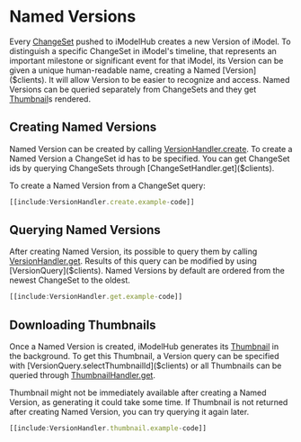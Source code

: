 # Named Versions
Every [ChangeSet]($clients) pushed to iModelHub creates a new Version of iModel. To distinguish a specific ChangeSet in iModel's timeline, that represents an important milestone or significant event for that iModel, its Version can be given a unique human-readable name, creating a Named [Version]($clients). It will allow Version to be easier to recognize and access. Named Versions can be queried separately from ChangeSets and they get [Thumbnail]($clients)s rendered.

## Creating Named Versions
Named Version can be created by calling [VersionHandler.create]($clients). To create a Named Version a ChangeSet id has to be specified. You can get ChangeSet ids by querying ChangeSets through [ChangeSetHandler.get]($clients).

To create a Named Version from a ChangeSet query:
``` ts
[[include:VersionHandler.create.example-code]]
```

## Querying Named Versions
After creating Named Version, its possible to query them by calling [VersionHandler.get]($clients). Results of this query can be modified by using [VersionQuery]($clients). Named Versions by default are ordered from the newest ChangeSet to the oldest.

``` ts
[[include:VersionHandler.get.example-code]]
```

## Downloading Thumbnails
Once a Named Version is created, iModelHub generates its [Thumbnail]($clients) in the background. To get this Thumbnail, a Version query can be specified with [VersionQuery.selectThumbnailId]($clients) or all Thumbnails can be queried through [ThumbnailHandler.get]($clients).

Thumbnail might not be immediately available after creating a Named Version, as generating it could take some time. If Thumbnail is not returned after creating Named Version, you can try querying it again later.

``` ts
[[include:VersionHandler.thumbnail.example-code]]
```
